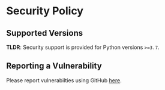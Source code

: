 # Security Policy

## Supported Versions

**TLDR**: Security support is provided for Python versions `>=3.7`.


## Reporting a Vulnerability

Please report vulnerabilties using GitHub [here](https://github.com/nhairs/python-json-logger/security/advisories/new).
